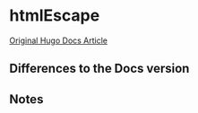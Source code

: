 # htmlEscape

[Original Hugo Docs Article](https://gohugo.io/functions/htmlescape)

## Differences to the Docs version

## Notes